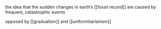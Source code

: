 the idea that the sudden changes in earth’s [[fossil record]] are caused by frequent, catastrophic events

opposed by [[gradualism]] and [[uniformitarianism]]